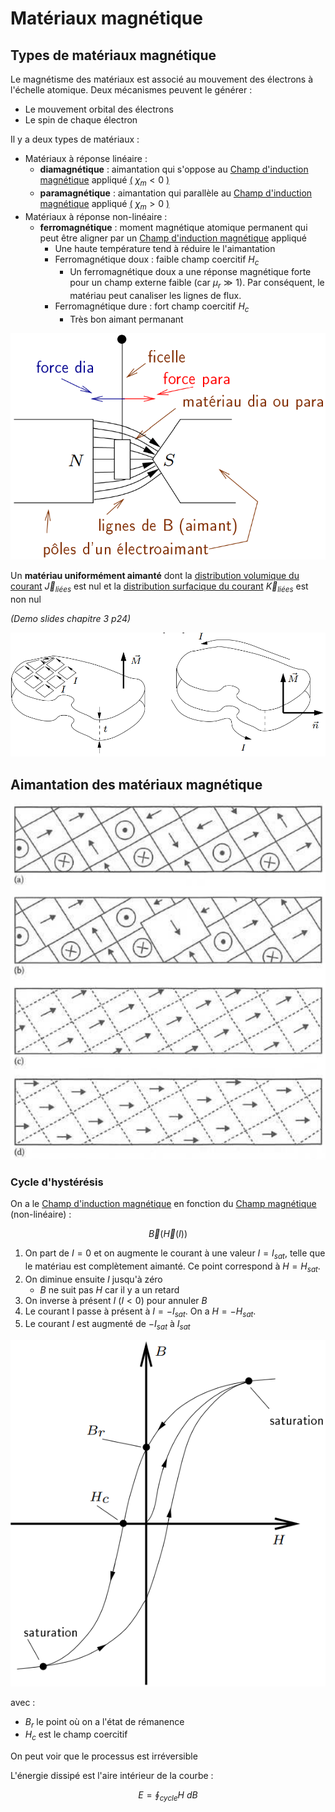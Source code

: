 # Matériaux magnétique

## Types de matériaux magnétique

Le magnétisme des matériaux est associé au mouvement des électrons à l'échelle atomique. Deux mécanismes peuvent le générer :
- Le mouvement orbital des électrons
- Le spin de chaque électron

Il y a deux types de matériaux :
- Matériaux à réponse linéaire : 
	- **diamagnétique** : aimantation qui s'oppose au [Champ d'induction magnétique](Champ%20d'induction%20magnétique.md) appliqué [(](Matériau%20LHI.md) $\chi_m < 0$ [)](Matériau%20LHI.md)
	- **paramagnétique** : aimantation qui parallèle au [Champ d'induction magnétique](Champ%20d'induction%20magnétique.md) appliqué [(](Matériau%20LHI.md) $\chi_m > 0$ [)](Matériau%20LHI.md)
- Matériaux à réponse non-linéaire : 
	- **ferromagnétique** : moment magnétique atomique permanent qui peut être aligner par un [Champ d'induction magnétique](Champ%20d'induction%20magnétique.md) appliqué
		- Une haute température tend à réduire le l'aimantation
		- Ferromagnétique doux : faible champ coercitif $H_c$
			- Un ferromagnétique doux a une réponse magnétique forte pour un champ externe faible (car $µ_r ≫ 1$). Par conséquent, le matériau peut canaliser les lignes de flux.
		- Ferromagnétique dure : fort champ coercitif $H_c$
			- Très bon aimant permanant

![](attachments/Pasted%20image%2020230715164124.png)

Un **matériau uniformément aimanté** dont la [distribution volumique du courant](Vecteur%20potentiel.md) $\vec J_{liées}$ est nul et la [distribution surfacique du courant](Vecteur%20potentiel.md) $\vec K_{liées}$ est non nul

*(Demo slides chapitre 3 p24)*

![](attachments/Pasted%20image%2020230716152006.png)

## Aimantation des matériaux magnétique

![](attachments/Pasted%20image%2020230716160252.png)

### Cycle d'hystérésis

On a le [Champ d'induction magnétique](Champ%20d'induction%20magnétique.md) en fonction du [Champ magnétique](Champ%20magnétique.md) (non-linéaire) :

$$\vec B(\vec H(I))$$

1. On part de $I = 0$ et on augmente le courant à une valeur $I = I_{sat}$, telle que le matériau est complètement aimanté. Ce point correspond à $H = H_{sat}$.
2. On diminue ensuite $I$ jusqu'à zéro
	- $B$ ne suit pas $H$ car il y a un retard
3. On inverse à présent $I$ ($I < 0$) pour annuler $B$
4. Le courant I passe à présent à $I = −I_{sat}$. On a $H = −H_{sat}$.
5. Le courant $I$ est augmenté de $−I_{sat}$ à $I_{sat}$ 

![](attachments/Pasted%20image%2020230716161320.png)

avec :
- $B_r$ le point où on a l'état de rémanence
- $H_c$ est le champ coercitif

On peut voir que le processus est irréversible

L'énergie dissipé est l'aire intérieur de la courbe :

$$E = \oint_{cycle}{H \ dB}$$